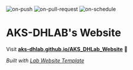 
  ![on-push](../../actions/workflows/on-push.yaml/badge.svg)
  ![on-pull-request](../../actions/workflows/on-pull-request.yaml/badge.svg)
  ![on-schedule](../../actions/workflows/on-schedule.yaml/badge.svg)

  # AKS-DHLAB's Website

  Visit **[aks-dhlab.github.io/AKS_DHLab_Website](https://aks-dhlab.github.io/AKS_DHLab_Website)** 🚀

  _Built with [Lab Website Template](https://greene-lab.gitbook.io/lab-website-template-docs)_

